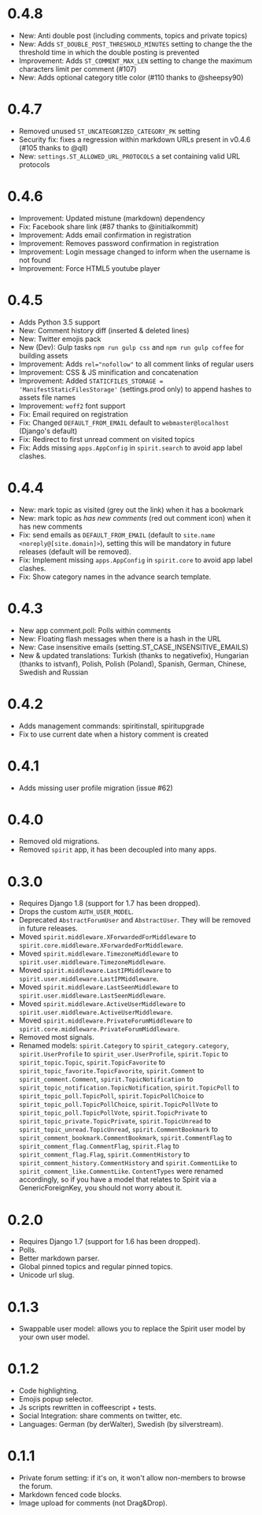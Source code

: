 0.4.8
==================

* New: Anti double post (including comments, topics and private topics)
* New: Adds `ST_DOUBLE_POST_THRESHOLD_MINUTES` setting to change the
  the threshold time in which the double posting is prevented
* Improvement: Adds `ST_COMMENT_MAX_LEN` setting to change
  the maximum characters limit per comment (#107)
* New: Adds optional category title color (#110 thanks to @sheepsy90)

0.4.7
==================

* Removed unused `ST_UNCATEGORIZED_CATEGORY_PK` setting
* Security fix: fixes a regression within markdown
URLs present in v0.4.6 (#105 thanks to @qll)
* New: `settings.ST_ALLOWED_URL_PROTOCOLS` a set containing valid URL protocols

0.4.6
==================

* Improvement: Updated mistune (markdown) dependency
* Fix: Facebook share link (#87 thanks to @initialkommit)
* Improvement: Adds email confirmation in registration
* Improvement: Removes password confirmation in registration
* Improvement: Login message changed to inform when the username is not found
* Improvement: Force HTML5 youtube player

0.4.5
==================

* Adds Python 3.5 support
* New: Comment history diff (inserted & deleted lines)
* New: Twitter emojis pack
* New (Dev): Gulp tasks `npm run gulp css` and `npm run gulp coffee` for building assets
* Improvement: Adds `rel="nofollow"` to all comment links of regular users
* Improvement: CSS & JS minification and concatenation
* Improvement: Added `STATICFILES_STORAGE = 'ManifestStaticFilesStorage'` (settings.prod only) to
append hashes to assets file names
* Improvement: `woff2` font support
* Fix: Email required on registration
* Fix: Changed `DEFAULT_FROM_EMAIL` default to `webmaster@localhost` (Django's default)
* Fix: Redirect to first unread comment on visited topics
* Fix: Adds missing `apps.AppConfig` in `spirit.search` to avoid app label clashes.

0.4.4
==================

* New: mark topic as visited (grey out the link) when it has a bookmark
* New: mark topic as *has new comments* (red out comment icon) when it has new comments
* Fix: send emails as `DEFAULT_FROM_EMAIL` (default to `site.name <noreply@[site.domain]>`),
setting this will be mandatory in future releases (default will be removed).
* Fix: Implement missing `apps.AppConfig` in `spirit.core` to avoid app label clashes.
* Fix: Show category names in the advance search template.

0.4.3
==================

* New app comment.poll: Polls within comments
* New: Floating flash messages when there is a hash in the URL
* New: Case insensitive emails (setting.ST_CASE_INSENSITIVE_EMAILS)
* New & updated translations: Turkish (thanks to negativefix), Hungarian (thanks to istvanf),
Polish, Polish (Poland), Spanish, German, Chinese, Swedish and Russian

0.4.2
==================

* Adds management commands: spiritinstall, spiritupgrade
* Fix to use current date when a history comment is created

0.4.1
==================

* Adds missing user profile migration (issue #62)

0.4.0
==================

* Removed old migrations.
* Removed `spirit` app, it has been decoupled into many apps.

0.3.0
==================

* Requires Django 1.8 (support for 1.7 has been dropped).
* Drops the custom `AUTH_USER_MODEL`.
* Deprecated `AbstractForumUser` and `AbstractUser`. They will be removed in future releases.
* Moved `spirit.middleware.XForwardedForMiddleware` to `spirit.core.middleware.XForwardedForMiddleware`.
* Moved `spirit.middleware.TimezoneMiddleware` to `spirit.user.middleware.TimezoneMiddleware`.
* Moved `spirit.middleware.LastIPMiddleware` to `spirit.user.middleware.LastIPMiddleware`.
* Moved `spirit.middleware.LastSeenMiddleware` to `spirit.user.middleware.LastSeenMiddleware`.
* Moved `spirit.middleware.ActiveUserMiddleware` to `spirit.user.middleware.ActiveUserMiddleware`.
* Moved `spirit.middleware.PrivateForumMiddleware` to `spirit.core.middleware.PrivateForumMiddleware`.
* Removed most signals.
* Renamed models: `spirit.Category` to `spirit_category.category`, `spirit.UserProfile` to `spirit_user.UserProfile`, `spirit.Topic` to `spirit_topic.Topic`, `spirit.TopicFavorite` to `spirit_topic_favorite.TopicFavorite`, `spirit.Comment` to `spirit_comment.Comment`, `spirit.TopicNotification` to `spirit_topic_notification.TopicNotification`, `spirit.TopicPoll` to `spirit_topic_poll.TopicPoll`, `spirit.TopicPollChoice` to `spirit_topic_poll.TopicPollChoice`, `spirit.TopicPollVote` to `spirit_topic_poll.TopicPollVote`, `spirit.TopicPrivate` to `spirit_topic_private.TopicPrivate`, `spirit.TopicUnread` to `spirit_topic_unread.TopicUnread`, `spirit.CommentBookmark` to `spirit_comment_bookmark.CommentBookmark`, `spirit.CommentFlag` to `spirit_comment_flag.CommentFlag`, `spirit.Flag` to `spirit_comment_flag.Flag`, `spirit.CommentHistory` to `spirit_comment_history.CommentHistory` and `spirit.CommentLike` to `spirit_comment_like.CommentLike`. `ContentTypes` were renamed accordingly, so if you have a model that relates to Spirit via a GenericForeignKey, you should not worry about it.

0.2.0
==================

* Requires Django 1.7 (support for 1.6 has been dropped).
* Polls.
* Better markdown parser.
* Global pinned topics and regular pinned topics.
* Unicode url slug.

0.1.3
==================

* Swappable user model: allows you to replace the Spirit user model by your own user model.

0.1.2
==================

* Code highlighting.
* Emojis popup selector.
* Js scripts rewritten in coffeescript + tests.
* Social Integration: share comments on twitter, etc.
* Languages: German (by derWalter), Swedish (by silverstream).

0.1.1
==================

* Private forum setting: if it's on, it won't allow non-members to browse the forum.
* Markdown fenced code blocks.
* Image upload for comments (not Drag&Drop).
